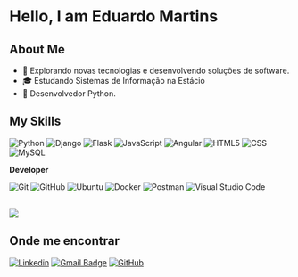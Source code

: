 <h1>Hello, I am Eduardo Martins</h1>

## About Me

- 🤔 Explorando novas tecnologias e desenvolvendo soluções de software.
- 🎓 Estudando Sistemas de Informação na Estácio
- 🌱 Desenvolvedor Python.

## My Skills

![Python](https://img.shields.io/badge/Python-333333?style=flat&logo=python&logoColor=ffff00)
![Django](https://img.shields.io/badge/Django-333333?style=flat&logo=django&logoColor=white)
![Flask](https://img.shields.io/badge/Flask-333333?style=flat&logo=flask&logoColor=white)
![JavaScript](https://img.shields.io/badge/-JavaScript-333333?style=flat&logo=javascript)
![Angular](https://img.shields.io/badge/Angular-333333?style=flat&logo=angular&logoColor=red)
![HTML5](https://img.shields.io/badge/-HTML5-333333?style=flat&logo=HTML5)
![CSS](https://img.shields.io/badge/-CSS-333333?style=flat&logo=CSS3&logoColor=1572B6)
![MySQL](https://img.shields.io/badge/-MySQL-333333?style=flat&logo=mysql)

**Developer**

![Git](https://img.shields.io/badge/-Git-333333?style=flat&logo=git)
![GitHub](https://img.shields.io/badge/-GitHub-333333?style=flat&logo=github)
![Ubuntu](https://img.shields.io/badge/Ubuntu-333333?style=flat&logo=ubuntu&logoColor=white)
![Docker](https://img.shields.io/badge/-Docker-333333?style=flat&logo=docker)
![Postman](https://img.shields.io/badge/-Postman-333333?style=flat&logo=postman)
![Visual Studio Code](https://img.shields.io/badge/-Visual%20Studio%20Code-333333?style=flat&logo=visual-studio-code&logoColor=007ACC)

<br/>

<a href="https://github.com/eduardomartins" title="Perfil do Eduardo">
  <img src="https://github-readme-stats-git-masterrstaa-rickstaa.vercel.app/api/top-langs/?username=eduardomartins2&bg_color=000&border_color=ff6101&title_color=ff6101&text_color=FFF&langs_count=4"/>
</a>

## Onde me encontrar

[![Linkedin](https://img.shields.io/badge/-eduardomartins2-blue?style=flat-square&logo=Linkedin&logoColor=white&link=https://www.linkedin.com/in/eduardomartins2/)](https://www.linkedin.com/in/eduardomartins2/)
[![Gmail Badge](https://img.shields.io/badge/-martinsmajed@gmail.com-red?style=flat-square&logo=Gmail&logoColor=white&link=mailto:martinsmajed@gmail.com)](mailto:martinsmajed@gmail.com)
[![GitHub](https://img.shields.io/github/followers/eduardomartins2?label=follow&style=social)](https://github.com/eduardomartins2)

